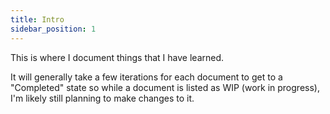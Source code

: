 ```yaml
---
title: Intro
sidebar_position: 1
---
```


This is where I document things that I have learned.

It will generally take a few iterations for each document to get to a "Completed" state so while a document is listed as WIP (work in progress), I'm likely still planning to make changes to it.
